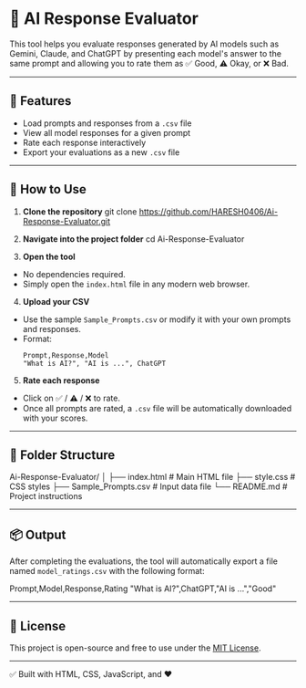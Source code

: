 # 🧠 AI Response Evaluator

This tool helps you evaluate responses generated by AI models such as Gemini, Claude, and ChatGPT by presenting each model's answer to the same prompt and allowing you to rate them as ✅ Good, ⚠️ Okay, or ❌ Bad.

---

## 📂 Features

- Load prompts and responses from a `.csv` file
- View all model responses for a given prompt
- Rate each response interactively
- Export your evaluations as a new `.csv` file

---

## 🚀 How to Use

1. **Clone the repository**
git clone https://github.com/HARESH0406/Ai-Response-Evaluator.git


2. **Navigate into the project folder**
cd Ai-Response-Evaluator


3. **Open the tool**
- No dependencies required.
- Simply open the `index.html` file in any modern web browser.

4. **Upload your CSV**
- Use the sample `Sample_Prompts.csv` or modify it with your own prompts and responses.
- Format:
  ```
  Prompt,Response,Model
  "What is AI?", "AI is ...", ChatGPT
  ```

5. **Rate each response**
- Click on ✅ / ⚠️ / ❌ to rate.
- Once all prompts are rated, a `.csv` file will be automatically downloaded with your scores.

---

## 📁 Folder Structure
Ai-Response-Evaluator/
│
├── index.html # Main HTML file
├── style.css # CSS styles
├── Sample_Prompts.csv # Input data file
└── README.md # Project instructions


---

## 📦 Output

After completing the evaluations, the tool will automatically export a file named `model_ratings.csv` with the following format:

Prompt,Model,Response,Rating
"What is AI?",ChatGPT,"AI is ...","Good"

---

## 📃 License

This project is open-source and free to use under the [MIT License](LICENSE).

---

✅ Built with HTML, CSS, JavaScript, and ❤️



